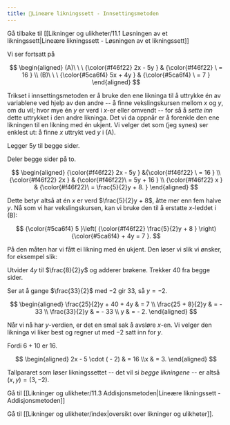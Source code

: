 ```yaml
---
title: 📄Lineære likningssett - Innsettingsmetoden
---
```

Gå tilbake til [[Likninger og ulikheter/11.1 Løsningen av et likningssett|Lineære likningssett - Løsningen av et likningssett]]

Vi ser fortsatt på

$$
\begin{aligned} 
(A)\ \ \ {\color{#f46f22} 2x - 5y } 
& {\color{#f46f22} \ = 16 }
\\
(B)\ \ \ {\color{#5ca6f4} 5x + 4y } & {\color{#5ca6f4} \ = 7 }
\end{aligned} 
$$

Trikset i innsettingsmetoden er å bruke den ene likninga til å uttrykke én av variablene ved hjelp av den andre -- å finne vekslingskursen mellom $x$ og $y$, om du vil; hvor mye én $y$ er verd i $x$-er eller omvendt -- for så å *sette inn* dette uttrykket i den andre likninga. Det vi da oppnår er å forenkle den ene likningen til en likning med én ukjent. Vi velger det som (jeg synes) ser enklest ut: å finne $x$
uttrykt ved $y$ i (A).

Legger $5y$ til begge sider.

Deler begge sider på to.

$$
\begin{aligned} 
{\color{#f46f22} 2x - 5y } &{\color{#f46f22} \ = 16 }
\\
{\color{#f46f22} 2x } &  {\color{#f46f22}\ = 5y + 16 }
\\
{\color{#f46f22} x } & {\color{#f46f22}\ = \frac{5}{2}y + 8. }
\end{aligned} 
$$

Dette betyr altså at én $x$ er verd $\frac{5}{2}y + 8$, åtte mer enn fem
halve $y$. Nå som vi har vekslingskursen, kan vi bruke den til å
erstatte $x$-leddet i (B):

$$
{\color{#5ca6f4} 5 }\left( {\color{#f46f22} \frac{5}{2}y + 8 } \right) {\color{#5ca6f4} + 4y = 7 }.
$$

På den måten har vi fått ei likning med én ukjent. Den løser vi slik vi
ønsker, for eksempel slik:

Utvider $4y$ til $\frac{8}{2}y$ og adderer brøkene. Trekker $40$ fra
begge sider.

Ser at å gange $\frac{33}{2}$ med $- 2$ gir $33$, så $y = - 2$.

$$
\begin{aligned} 
\frac{25}{2}y + 40 + 4y 
& = 7
\\
\frac{25 + 8}{2}y 
& = - 33
\\
\frac{33}{2}y
& = - 33
\\ y 
& = - 2.
\end{aligned} 
$$

Når vi nå har $y$-verdien, er det en smal sak å avsløre $x$-en. Vi
velger den likninga vi liker best og regner ut med $- 2$ satt inn for
$y$.

Fordi $6 + 10$ er $16$.

$$
\begin{aligned} 
2x - 5 \cdot ( - 2) 
& = 16
\\x 
& = 3.
\end{aligned} 
$$

Tallpararet som løser likningssettet -- det vil si *begge likningene* --
er altså $(x,y) = (3, - 2)$.


Gå til [[Likninger og ulikheter/11.3 Addisjonsmetoden|Lineære likningssett - Addisjonsmetoden]]

Gå til [[Likninger og ulikheter/index|oversikt over likninger og ulikheter]].